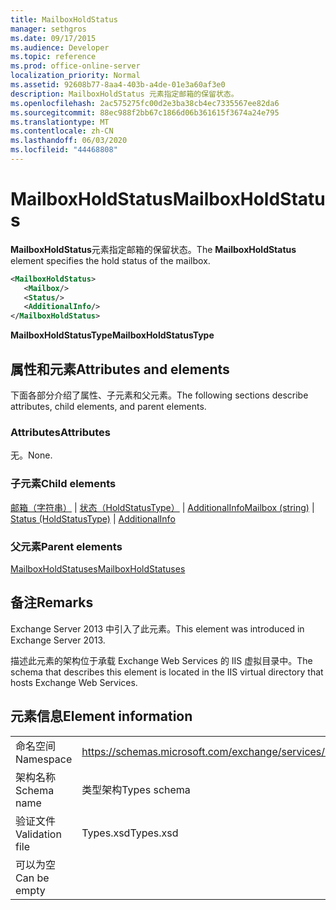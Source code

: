 ```yaml
---
title: MailboxHoldStatus
manager: sethgros
ms.date: 09/17/2015
ms.audience: Developer
ms.topic: reference
ms.prod: office-online-server
localization_priority: Normal
ms.assetid: 92608b77-8aa4-403b-a4de-01e3a60af3e0
description: MailboxHoldStatus 元素指定邮箱的保留状态。
ms.openlocfilehash: 2ac575275fc00d2e3ba38cb4ec7335567ee82da6
ms.sourcegitcommit: 88ec988f2bb67c1866d06b361615f3674a24e795
ms.translationtype: MT
ms.contentlocale: zh-CN
ms.lasthandoff: 06/03/2020
ms.locfileid: "44468808"
---
```

# <a name="mailboxholdstatus"></a><span data-ttu-id="57f21-103">MailboxHoldStatus</span><span class="sxs-lookup"><span data-stu-id="57f21-103">MailboxHoldStatus</span></span>

<span data-ttu-id="57f21-104">**MailboxHoldStatus**元素指定邮箱的保留状态。</span><span class="sxs-lookup"><span data-stu-id="57f21-104">The **MailboxHoldStatus** element specifies the hold status of the mailbox.</span></span> 
  
```XML
<MailboxHoldStatus>
   <Mailbox/>
   <Status/>
   <AdditionalInfo/>
</MailboxHoldStatus>
```

<span data-ttu-id="57f21-105">**MailboxHoldStatusType**</span><span class="sxs-lookup"><span data-stu-id="57f21-105">**MailboxHoldStatusType**</span></span>

## <a name="attributes-and-elements"></a><span data-ttu-id="57f21-106">属性和元素</span><span class="sxs-lookup"><span data-stu-id="57f21-106">Attributes and elements</span></span>

<span data-ttu-id="57f21-107">下面各部分介绍了属性、子元素和父元素。</span><span class="sxs-lookup"><span data-stu-id="57f21-107">The following sections describe attributes, child elements, and parent elements.</span></span>
  
### <a name="attributes"></a><span data-ttu-id="57f21-108">Attributes</span><span class="sxs-lookup"><span data-stu-id="57f21-108">Attributes</span></span>

<span data-ttu-id="57f21-109">无。</span><span class="sxs-lookup"><span data-stu-id="57f21-109">None.</span></span>
  
### <a name="child-elements"></a><span data-ttu-id="57f21-110">子元素</span><span class="sxs-lookup"><span data-stu-id="57f21-110">Child elements</span></span>

<span data-ttu-id="57f21-111">[邮箱（字符串）](mailbox-string.md)  | [状态（HoldStatusType）](status-holdstatustype.md)  | [AdditionalInfo](additionalinfo.md)</span><span class="sxs-lookup"><span data-stu-id="57f21-111">[Mailbox (string)](mailbox-string.md) | [Status (HoldStatusType)](status-holdstatustype.md) | [AdditionalInfo](additionalinfo.md)</span></span>
  
### <a name="parent-elements"></a><span data-ttu-id="57f21-112">父元素</span><span class="sxs-lookup"><span data-stu-id="57f21-112">Parent elements</span></span>

[<span data-ttu-id="57f21-113">MailboxHoldStatuses</span><span class="sxs-lookup"><span data-stu-id="57f21-113">MailboxHoldStatuses</span></span>](mailboxholdstatuses.md)
  
## <a name="remarks"></a><span data-ttu-id="57f21-114">备注</span><span class="sxs-lookup"><span data-stu-id="57f21-114">Remarks</span></span>

<span data-ttu-id="57f21-115">Exchange Server 2013 中引入了此元素。</span><span class="sxs-lookup"><span data-stu-id="57f21-115">This element was introduced in Exchange Server 2013.</span></span>
  
<span data-ttu-id="57f21-116">描述此元素的架构位于承载 Exchange Web Services 的 IIS 虚拟目录中。</span><span class="sxs-lookup"><span data-stu-id="57f21-116">The schema that describes this element is located in the IIS virtual directory that hosts Exchange Web Services.</span></span>
  
## <a name="element-information"></a><span data-ttu-id="57f21-117">元素信息</span><span class="sxs-lookup"><span data-stu-id="57f21-117">Element information</span></span>

|||
|:-----|:-----|
|<span data-ttu-id="57f21-118">命名空间</span><span class="sxs-lookup"><span data-stu-id="57f21-118">Namespace</span></span>  <br/> |https://schemas.microsoft.com/exchange/services/2006/types  <br/> |
|<span data-ttu-id="57f21-119">架构名称</span><span class="sxs-lookup"><span data-stu-id="57f21-119">Schema name</span></span>  <br/> |<span data-ttu-id="57f21-120">类型架构</span><span class="sxs-lookup"><span data-stu-id="57f21-120">Types schema</span></span>  <br/> |
|<span data-ttu-id="57f21-121">验证文件</span><span class="sxs-lookup"><span data-stu-id="57f21-121">Validation file</span></span>  <br/> |<span data-ttu-id="57f21-122">Types.xsd</span><span class="sxs-lookup"><span data-stu-id="57f21-122">Types.xsd</span></span>  <br/> |
|<span data-ttu-id="57f21-123">可以为空</span><span class="sxs-lookup"><span data-stu-id="57f21-123">Can be empty</span></span>  <br/> ||
   

